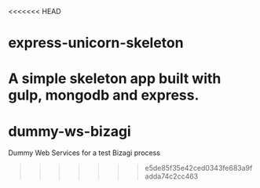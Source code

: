 <<<<<<< HEAD
# express-unicorn-skeleton
A simple skeleton app built with gulp, mongodb and express.
=======
# dummy-ws-bizagi

Dummy Web Services for a test Bizagi process
>>>>>>> e5de85f35e42ced0343fe683a9fadda74c2cc463
